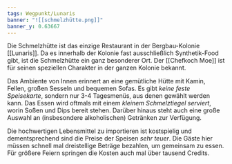 ```yaml
---
tags: Wegpunkt/Lunaris
banner: "![[schmelzhütte.png]]"
banner_y: 0.63667
---
```

Die Schmelzhütte ist das einzige Restaurant in der Bergbau-Kolonie [[Lunaris]]. Da es innerhalb der Kolonie fast ausschließlich Synthetik-Food gibt, ist die Schmelzhütte ein ganz besonderer Ort. Der [[Chefkoch Moe]] ist für seinen speziellen Charakter in der ganzen Kolonie bekannt.

Das Ambiente von Innen erinnert an eine gemütliche Hütte mit Kamin, Fellen, großen Sesseln und bequemen Sofas. Es gibt *keine feste Speisekarte*, sondern nur 3-4 Tagesmenüs, aus denen gewählt werden kann. Das Essen wird oftmals mit einem *kleinem Schmelztiegel serviert*, worin Soßen und Dips bereit stehen. Darüber hinaus steht auch eine große Auswahl an (insbesondere alkoholischen) Getränken zur Verfügung. 

Die hochwertigen Lebensmittel zu importieren ist kostspielig und dementsprechend sind die Preise der Speisen *sehr teuer*. Die Gäste hier müssen schnell mal dreistellige Beträge bezahlen, um gemeinsam zu essen. Für größere Feiern springen die Kosten auch mal über tausend Credits.